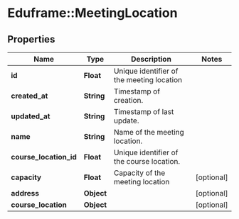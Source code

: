 # Eduframe::MeetingLocation

## Properties
Name | Type | Description | Notes
------------ | ------------- | ------------- | -------------
**id** | **Float** | Unique identifier of the meeting location | 
**created_at** | **String** | Timestamp of creation. | 
**updated_at** | **String** | Timestamp of last update. | 
**name** | **String** | Name of the meeting location. | 
**course_location_id** | **Float** | Unique identifier of the course location. | 
**capacity** | **Float** | Capacity of the meeting location | [optional] 
**address** | **Object** |  | [optional] 
**course_location** | **Object** |  | [optional] 


